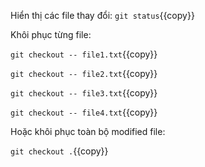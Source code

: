 Hiển thị các file thay đổi:
`git status`{{copy}}

Khôi phục từng file:

`git checkout -- file1.txt`{{copy}}

`git checkout -- file2.txt`{{copy}}

`git checkout -- file3.txt`{{copy}}

`git checkout -- file4.txt`{{copy}}

Hoặc khôi phục toàn bộ modified file:

`git checkout .`{{copy}}

